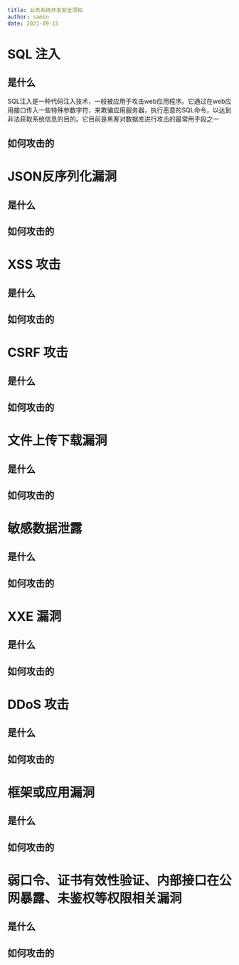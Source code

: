 ```yaml
title: 业务系统开发安全须知 
author: samin
date: 2021-09-15
```

# SQL 注入

## 是什么

SQL注入是一种代码注入技术，一般被应用于攻击web应用程序。它通过在web应用接口传入一些特殊参数字符，来欺骗应用服务器，执行恶意的SQL命令，以达到非法获取系统信息的目的。它目前是黑客对数据库进行攻击的最常用手段之一

## 如何攻击的

# JSON反序列化漏洞

## 是什么

## 如何攻击的

# XSS 攻击

## 是什么

## 如何攻击的

# CSRF 攻击

## 是什么

## 如何攻击的

# 文件上传下载漏洞

## 是什么

## 如何攻击的

# 敏感数据泄露

## 是什么

## 如何攻击的

# XXE 漏洞

## 是什么

## 如何攻击的

# DDoS 攻击

## 是什么

## 如何攻击的

# 框架或应用漏洞

## 是什么

## 如何攻击的

# 弱口令、证书有效性验证、内部接口在公网暴露、未鉴权等权限相关漏洞

## 是什么

## 如何攻击的